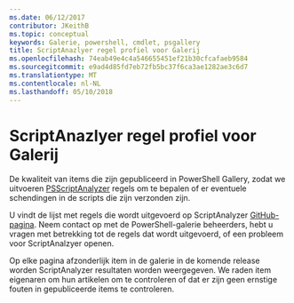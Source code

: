 ```yaml
---
ms.date: 06/12/2017
contributor: JKeithB
ms.topic: conceptual
keywords: Galerie, powershell, cmdlet, psgallery
title: ScriptAnazlyer regel profiel voor Galerij
ms.openlocfilehash: 74eab49e4c4a546655451ef21b30cfcafaeb9584
ms.sourcegitcommit: e9ad4d85fd7eb72fb5bc37f6ca3ae1282ae3c6d7
ms.translationtype: MT
ms.contentlocale: nl-NL
ms.lasthandoff: 05/10/2018
---
```

# <a name="scriptanazlyer-rule-profile-for-gallery"></a>ScriptAnazlyer regel profiel voor Galerij

De kwaliteit van items die zijn gepubliceerd in PowerShell Gallery, zodat we uitvoeren [PSScriptAnalyzer](https://github.com/PowerShell/PSScriptAnalyzer) regels om te bepalen of er eventuele schendingen in de scripts die zijn verzonden zijn.

U vindt de lijst met regels die wordt uitgevoerd op ScriptAnalyzer [GitHub-pagina](https://github.com/PowerShell/PSScriptAnalyzer/blob/development/Engine/Settings/PSGallery.psd1).
Neem contact op met de PowerShell-galerie beheerders, hebt u vragen met betrekking tot de regels dat wordt uitgevoerd, of een probleem voor ScriptAnalzyer openen.

Op elke pagina afzonderlijk item in de galerie in de komende release worden ScriptAnalyzer resultaten worden weergegeven. We raden item eigenaren om hun artikelen om te controleren of dat er zijn geen ernstige fouten in gepubliceerde items te controleren.